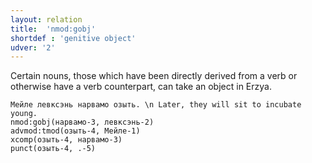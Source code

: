 ```yaml
---
layout: relation
title:  'nmod:gobj'
shortdef : 'genitive object'
udver: '2'
---
```


Certain nouns, those which have been directly derived from a verb or
otherwise have a verb counterpart, can take an object in
Erzya.

~~~ sdparse
Мейле левксэнь нарвамо озыть. \n Later, they will sit to incubate young.
nmod:gobj(нарвамо-3, левксэнь-2)
advmod:tmod(озыть-4, Мейле-1)
xcomp(озыть-4, нарвамо-3)
punct(озыть-4, .-5)
~~~
<!-- Interlanguage links updated Po 6. listopadu 2023, 21:43:05 CET -->
